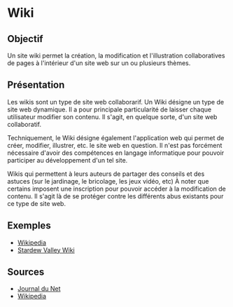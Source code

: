 # Wiki
## Objectif
Un site wiki permet la création, la modification et l'illustration collaboratives de pages à l'intérieur d'un site web sur un ou plusieurs thèmes.

## Présentation
Les wikis sont un type de site web collaborarif.
Un Wiki désigne un type de site web dynamique. Il a pour principale particularité de laisser chaque utilisateur modifier son contenu. Il s'agit, en quelque sorte, d'un site web collaboratif.

Techniquement, le Wiki désigne également l'application web qui permet de créer, modifier, illustrer, etc. le site web en question. Il n'est pas forcément nécessaire d'avoir des compétences en langage informatique pour pouvoir participer au développement d'un tel site.

Wikis qui permettent à leurs auteurs de partager des conseils et des astuces (sur le jardinage, le bricolage, les jeux vidéo, etc) À noter que certains imposent une inscription pour pouvoir accéder à la modification de contenu. Il s'agit là de se protéger contre les différents abus existants pour ce type de site web.

## Exemples
- [Wikipedia](https://www.wikipedia.org)
- [Stardew Valley Wiki](https://fr.stardewvalleywiki.com/Stardew_Valley_Wiki)

## Sources
- [Journal du Net](https://www.journaldunet.fr/web-tech/dictionnaire-du-webmastering/1203271-wiki-definition/)
- [Wikipedia](https://fr.wikipedia.org/wiki/Wiki)
